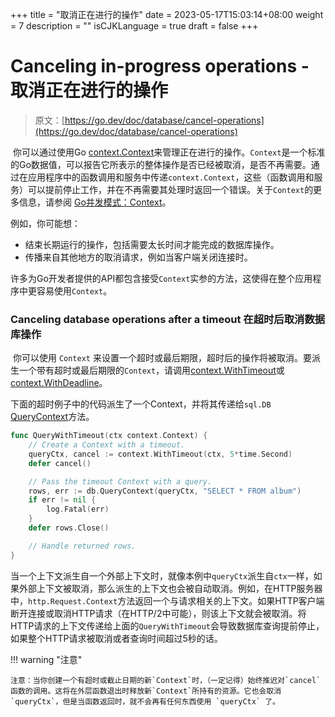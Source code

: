 +++
title = "取消正在进行的操作"
date = 2023-05-17T15:03:14+08:00
weight = 7
description = ""
isCJKLanguage = true
draft = false
+++
# Canceling in-progress operations - 取消正在进行的操作

> 原文：[https://go.dev/doc/database/cancel-operations](https://go.dev/doc/database/cancel-operations)

​	你可以通过使用Go [context.Context](https://pkg.go.dev/context#Context)来管理正在进行的操作。`Context`是一个标准的Go数据值，可以报告它所表示的整体操作是否已经被取消，是否不再需要。通过在应用程序中的函数调用和服务中传递`context.Context`，这些（函数调用和服务）可以提前停止工作，并在不再需要其处理时返回一个错误。关于`Context`的更多信息，请参阅 [Go并发模式：Context](../../../GoBlog/2014/GoConcurrencyPatternsContext)。

例如，你可能想：

- 结束长期运行的操作，包括需要太长时间才能完成的数据库操作。
- 传播来自其他地方的取消请求，例如当客户端关闭连接时。

​	许多为Go开发者提供的API都包含接受`Context`实参的方法，这使得在整个应用程序中更容易使用`Context`。

### Canceling database operations after a timeout 在超时后取消数据库操作

​	你可以使用 `Context` 来设置一个超时或最后期限，超时后的操作将被取消。要派生一个带有超时或最后期限的`Context`，请调用[context.WithTimeout](https://pkg.go.dev/context#WithTimeout)或[context.WithDeadline](https://pkg.go.dev/context#WithDeadline)。

​	下面的超时例子中的代码派生了一个Context，并将其传递给`sql.DB` [QueryContext](https://pkg.go.dev/database/sql#DB.QueryContext)方法。

```go linenums="1"
func QueryWithTimeout(ctx context.Context) {
    // Create a Context with a timeout.
    queryCtx, cancel := context.WithTimeout(ctx, 5*time.Second)
    defer cancel()

    // Pass the timeout Context with a query.
    rows, err := db.QueryContext(queryCtx, "SELECT * FROM album")
    if err != nil {
        log.Fatal(err)
    }
    defer rows.Close()

    // Handle returned rows.
}
```

​	当一个上下文派生自一个外部上下文时，就像本例中`queryCtx`派生自`ctx`一样，如果外部上下文被取消，那么派生的上下文也会被自动取消。例如，在HTTP服务器中，`http.Request.Context`方法返回一个与请求相关的上下文。如果HTTP客户端断开连接或取消HTTP请求（在HTTP/2中可能），则该上下文就会被取消。将HTTP请求的上下文传递给上面的`QueryWithTimeout`会导致数据库查询提前停止，如果整个HTTP请求被取消或者查询时间超过5秒的话。

!!! warning "注意"

	注意：当你创建一个有超时或截止日期的新`Context`时，（一定记得）始终推迟对`cancel`函数的调用。这将在外层函数退出时释放新`Context`所持有的资源。它也会取消`queryCtx`，但是当函数返回时，就不会再有任何东西使用 `queryCtx` 了。

